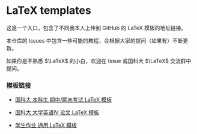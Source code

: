# LaTeX templates

这是一个入口，包含了不同我本人上传到 GitHub 的 LaTeX 模板的地址链接。

本仓库的 Issues 中包含一些可能的教程，会根据大家的提问（如果有）不断更新。

如果你是不熟悉 $\LaTeX$ 的小白，欢迎在 Issue 或国科大 $\LaTeX$ 交流群中提问。

### 模板链接

- [国科大 本科生 期中/期末考试 LaTeX 模板](https://github.com/Chen-Yuanmeng/UCAS-undergraduate-report-exams)

- [国科大 大学英语IV 论文 LaTeX 模板](https://github.com/Chen-Yuanmeng/UCAS-English-IV-report-template)

- [学生作业 通用 LaTeX 模板](https://github.com/Chen-Yuanmeng/LaTeX-homework-template)

